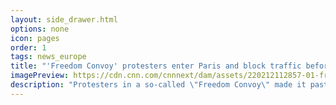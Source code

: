 ```yaml
---
layout: side_drawer.html
options: none
icon: pages
order: 1
tags: news_europe
title: "'Freedom Convoy' protesters enter Paris and block traffic before they're dispersed with tear gas"
imagePreview: https://cdn.cnn.com/cnnnext/dam/assets/220212112857-01-freedom-convoy-france-0212-video-synd-2.jpg
description: "Protesters in a so-called \"Freedom Convoy\" made it past police checkpoints in central Paris on Saturday, with demonstrators completely blocking traffic in the French capital before they were met with tear gas fired by officers."
---
```

